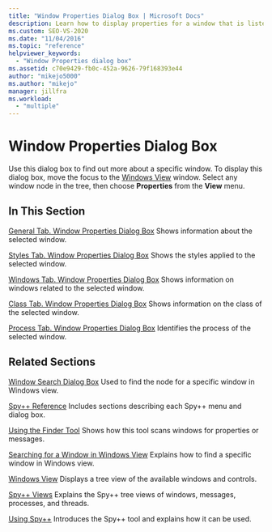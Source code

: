 ```yaml
---
title: "Window Properties Dialog Box | Microsoft Docs"
description: Learn how to display properties for a window that is listed in Windows View. This article has links to other articles that document the properties.
ms.custom: SEO-VS-2020
ms.date: "11/04/2016"
ms.topic: "reference"
helpviewer_keywords:
  - "Window Properties dialog box"
ms.assetid: c70e9429-fb0c-452a-9626-79f168393e44
author: "mikejo5000"
ms.author: "mikejo"
manager: jillfra
ms.workload:
  - "multiple"
---
```

# Window Properties Dialog Box
Use this dialog box to find out more about a specific window. To display this dialog box, move the focus to the [Windows View](../debugger/windows-view.md) window. Select any window node in the tree, then choose **Properties** from the **View** menu.

## In This Section
 [General Tab. Window Properties Dialog Box](../debugger/general-tab-window-properties-dialog-box.md)
 Shows information about the selected window.

 [Styles Tab. Window Properties Dialog Box](../debugger/styles-tab-window-properties-dialog-box.md)
 Shows the styles applied to the selected window.

 [Windows Tab. Window Properties Dialog Box](../debugger/windows-tab-window-properties-dialog-box.md)
 Shows information on windows related to the selected window.

 [Class Tab. Window Properties Dialog Box](../debugger/class-tab-window-properties-dialog-box.md)
 Shows information on the class of the selected window.

 [Process Tab. Window Properties Dialog Box](../debugger/process-tab-window-properties-dialog-box.md)
 Identifies the process of the selected window.

## Related Sections
 [Window Search Dialog Box](../debugger/window-search-dialog-box.md)
 Used to find the node for a specific window in Windows view.

 [Spy++ Reference](../debugger/spy-increment-reference.md)
 Includes sections describing each Spy++ menu and dialog box.

 [Using the Finder Tool](../debugger/how-to-use-the-finder-tool.md)
 Shows how this tool scans windows for properties or messages.

 [Searching for a Window in Windows View](../debugger/how-to-search-for-a-window-in-windows-view.md)
 Explains how to find a specific window in Windows view.

 [Windows View](../debugger/windows-view.md)
 Displays a tree view of the available windows and controls.

 [Spy++ Views](../debugger/spy-increment-views.md)
 Explains the Spy++ tree views of windows, messages, processes, and threads.

 [Using Spy++](../debugger/using-spy-increment.md)
 Introduces the Spy++ tool and explains how it can be used.